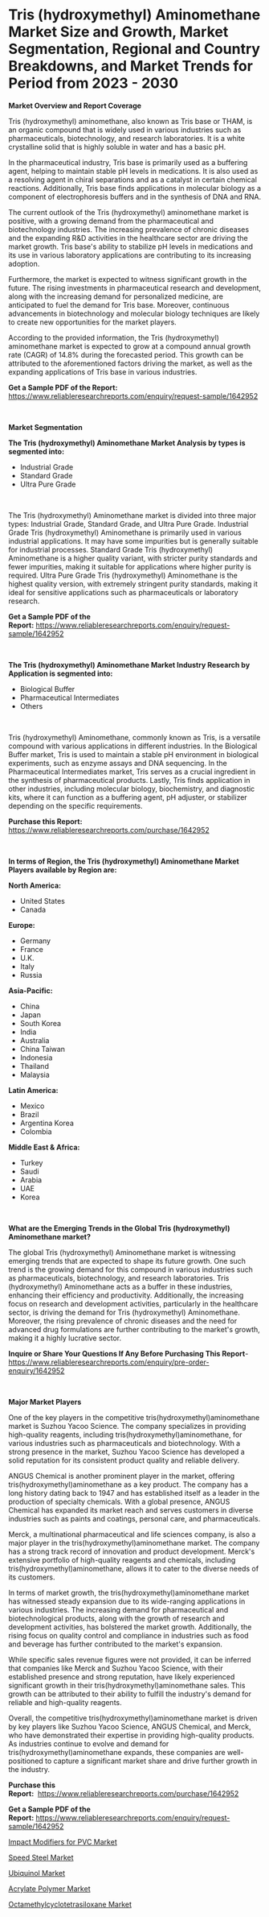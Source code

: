 <p><h1>Tris (hydroxymethyl) Aminomethane Market Size and Growth, Market Segmentation, Regional and Country Breakdowns, and Market Trends for Period from 2023 -  2030</h1></p><p><strong>Market Overview and Report Coverage</strong></p>
<p><p>Tris (hydroxymethyl) aminomethane, also known as Tris base or THAM, is an organic compound that is widely used in various industries such as pharmaceuticals, biotechnology, and research laboratories. It is a white crystalline solid that is highly soluble in water and has a basic pH.</p><p>In the pharmaceutical industry, Tris base is primarily used as a buffering agent, helping to maintain stable pH levels in medications. It is also used as a resolving agent in chiral separations and as a catalyst in certain chemical reactions. Additionally, Tris base finds applications in molecular biology as a component of electrophoresis buffers and in the synthesis of DNA and RNA.</p><p>The current outlook of the Tris (hydroxymethyl) aminomethane market is positive, with a growing demand from the pharmaceutical and biotechnology industries. The increasing prevalence of chronic diseases and the expanding R&D activities in the healthcare sector are driving the market growth. Tris base's ability to stabilize pH levels in medications and its use in various laboratory applications are contributing to its increasing adoption.</p><p>Furthermore, the market is expected to witness significant growth in the future. The rising investments in pharmaceutical research and development, along with the increasing demand for personalized medicine, are anticipated to fuel the demand for Tris base. Moreover, continuous advancements in biotechnology and molecular biology techniques are likely to create new opportunities for the market players.</p><p>According to the provided information, the Tris (hydroxymethyl) aminomethane market is expected to grow at a compound annual growth rate (CAGR) of 14.8% during the forecasted period. This growth can be attributed to the aforementioned factors driving the market, as well as the expanding applications of Tris base in various industries.</p></p>
<p><strong>Get a Sample PDF of the Report:</strong> <a href="https://www.reliableresearchreports.com/enquiry/request-sample/1642952">https://www.reliableresearchreports.com/enquiry/request-sample/1642952</a></p>
<p>&nbsp;</p>
<p><strong>Market Segmentation</strong></p>
<p><strong>The Tris (hydroxymethyl) Aminomethane Market Analysis by types is segmented into:</strong></p>
<p><ul><li>Industrial Grade</li><li>Standard Grade</li><li>Ultra Pure Grade</li></ul></p>
<p>&nbsp;</p>
<p><p>The Tris (hydroxymethyl) Aminomethane market is divided into three major types: Industrial Grade, Standard Grade, and Ultra Pure Grade. Industrial Grade Tris (hydroxymethyl) Aminomethane is primarily used in various industrial applications. It may have some impurities but is generally suitable for industrial processes. Standard Grade Tris (hydroxymethyl) Aminomethane is a higher quality variant, with stricter purity standards and fewer impurities, making it suitable for applications where higher purity is required. Ultra Pure Grade Tris (hydroxymethyl) Aminomethane is the highest quality version, with extremely stringent purity standards, making it ideal for sensitive applications such as pharmaceuticals or laboratory research.</p></p>
<p><strong>Get a Sample PDF of the Report:</strong>&nbsp;<a href="https://www.reliableresearchreports.com/enquiry/request-sample/1642952">https://www.reliableresearchreports.com/enquiry/request-sample/1642952</a></p>
<p>&nbsp;</p>
<p><strong>The Tris (hydroxymethyl) Aminomethane Market Industry Research by Application is segmented into:</strong></p>
<p><ul><li>Biological Buffer</li><li>Pharmaceutical Intermediates</li><li>Others</li></ul></p>
<p>&nbsp;</p>
<p><p>Tris (hydroxymethyl) Aminomethane, commonly known as Tris, is a versatile compound with various applications in different industries. In the Biological Buffer market, Tris is used to maintain a stable pH environment in biological experiments, such as enzyme assays and DNA sequencing. In the Pharmaceutical Intermediates market, Tris serves as a crucial ingredient in the synthesis of pharmaceutical products. Lastly, Tris finds application in other industries, including molecular biology, biochemistry, and diagnostic kits, where it can function as a buffering agent, pH adjuster, or stabilizer depending on the specific requirements.</p></p>
<p><strong>Purchase this Report:</strong>&nbsp; <a href="https://www.reliableresearchreports.com/purchase/1642952">https://www.reliableresearchreports.com/purchase/1642952</a></p>
<p>&nbsp;</p>
<p><strong>In terms of Region, the Tris (hydroxymethyl) Aminomethane Market Players available by Region are:</strong></p>
<p>
    <p> <strong> North America: </strong>
        <ul>
            <li>United States</li>
            <li>Canada</li>
        </ul>
        </p> 
    <p> <strong> Europe: </strong>
        <ul>
            <li>Germany</li>
            <li>France</li>
            <li>U.K.</li>
            <li>Italy</li>
            <li>Russia</li>
        </ul>
        </p> 
    <p> <strong> Asia-Pacific: </strong>
        <ul>
            <li>China</li>
            <li>Japan</li>
            <li>South Korea</li>
            <li>India</li>
            <li>Australia</li>
            <li>China Taiwan</li>
            <li>Indonesia</li>
            <li>Thailand</li>
            <li>Malaysia</li>
        </ul>
        </p> 
    <p> <strong> Latin America: </strong>
        <ul>
            <li>Mexico</li>
            <li>Brazil</li>
            <li>Argentina Korea</li>
            <li>Colombia</li>
        </ul>
        </p> 
    <p> <strong> Middle East & Africa: </strong>
        <ul>
            <li>Turkey</li>
            <li>Saudi</li>
            <li>Arabia</li>
            <li>UAE</li>
            <li>Korea</li>
        </ul>
    </p>
    </p>
<p>&nbsp;</p>
<p><strong>What are the Emerging Trends in the Global Tris (hydroxymethyl) Aminomethane market?</strong></p>
<p><p>The global Tris (hydroxymethyl) Aminomethane market is witnessing emerging trends that are expected to shape its future growth. One such trend is the growing demand for this compound in various industries such as pharmaceuticals, biotechnology, and research laboratories. Tris (hydroxymethyl) Aminomethane acts as a buffer in these industries, enhancing their efficiency and productivity. Additionally, the increasing focus on research and development activities, particularly in the healthcare sector, is driving the demand for Tris (hydroxymethyl) Aminomethane. Moreover, the rising prevalence of chronic diseases and the need for advanced drug formulations are further contributing to the market's growth, making it a highly lucrative sector.</p></p>
<p><strong>Inquire or Share Your Questions If Any Before Purchasing This Report</strong>- <a href="https://www.reliableresearchreports.com/enquiry/pre-order-enquiry/1642952">https://www.reliableresearchreports.com/enquiry/pre-order-enquiry/1642952</a></p>
<p>&nbsp;</p>
<p><strong>Major Market Players</strong></p>
<p><p>One of the key players in the competitive tris(hydroxymethyl)aminomethane market is Suzhou Yacoo Science. The company specializes in providing high-quality reagents, including tris(hydroxymethyl)aminomethane, for various industries such as pharmaceuticals and biotechnology. With a strong presence in the market, Suzhou Yacoo Science has developed a solid reputation for its consistent product quality and reliable delivery.</p><p>ANGUS Chemical is another prominent player in the market, offering tris(hydroxymethyl)aminomethane as a key product. The company has a long history dating back to 1947 and has established itself as a leader in the production of specialty chemicals. With a global presence, ANGUS Chemical has expanded its market reach and serves customers in diverse industries such as paints and coatings, personal care, and pharmaceuticals.</p><p>Merck, a multinational pharmaceutical and life sciences company, is also a major player in the tris(hydroxymethyl)aminomethane market. The company has a strong track record of innovation and product development. Merck's extensive portfolio of high-quality reagents and chemicals, including tris(hydroxymethyl)aminomethane, allows it to cater to the diverse needs of its customers.</p><p>In terms of market growth, the tris(hydroxymethyl)aminomethane market has witnessed steady expansion due to its wide-ranging applications in various industries. The increasing demand for pharmaceutical and biotechnological products, along with the growth of research and development activities, has bolstered the market growth. Additionally, the rising focus on quality control and compliance in industries such as food and beverage has further contributed to the market's expansion.</p><p>While specific sales revenue figures were not provided, it can be inferred that companies like Merck and Suzhou Yacoo Science, with their established presence and strong reputation, have likely experienced significant growth in their tris(hydroxymethyl)aminomethane sales. This growth can be attributed to their ability to fulfill the industry's demand for reliable and high-quality reagents.</p><p>Overall, the competitive tris(hydroxymethyl)aminomethane market is driven by key players like Suzhou Yacoo Science, ANGUS Chemical, and Merck, who have demonstrated their expertise in providing high-quality products. As industries continue to evolve and demand for tris(hydroxymethyl)aminomethane expands, these companies are well-positioned to capture a significant market share and drive further growth in the industry.</p></p>
<p><strong>Purchase this Report:</strong>&nbsp;&nbsp;<a href="https://www.reliableresearchreports.com/purchase/1642952">https://www.reliableresearchreports.com/purchase/1642952</a></p>
<p></p>
<p><strong>Get a Sample PDF of the Report:</strong>&nbsp;<a href="https://www.reliableresearchreports.com/enquiry/request-sample/1642952">https://www.reliableresearchreports.com/enquiry/request-sample/1642952</a></p>
<p><p><a href="https://medium.com/@caleighhane2777/impact-modifiers-for-pvc-market-share-evolution-and-market-growth-trends-2023-2030-c0f179e3411b">Impact Modifiers for PVC Market</a></p><p><a href="https://www.linkedin.com/pulse/speed-steel-market-size-share-amp-trends-analysis-report-loxce/">Speed Steel Market</a></p><p><a href="https://medium.com/@deannakling2927/ubiquinol-market-insights-into-market-cagr-market-trends-and-growth-strategies-f7205fd75154">Ubiquinol Market</a></p><p><a href="https://www.linkedin.com/pulse/acrylate-polymer-market-research-report-provides-thorough-btcze/">Acrylate Polymer Market</a></p><p><a href="https://www.linkedin.com/pulse/octamethylcyclotetrasiloxane-market-size-share-amp-trends-3fo8e/">Octamethylcyclotetrasiloxane Market</a></p></p>